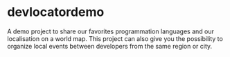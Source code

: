 # devlocatordemo
A demo project to share our favorites programmation languages and our localisation on a world map. This project can also give you the possibility to organize local events between developers from the same region or city.
